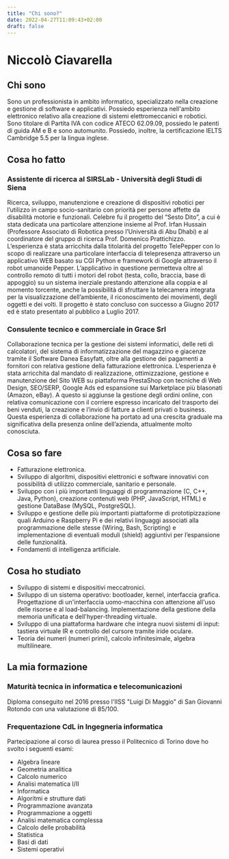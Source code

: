 ```yaml
---
title: "Chi sono?"
date: 2022-04-27T11:09:43+02:00
draft: false
---
```


Niccolò Ciavarella
==================

Chi sono
--------

Sono un professionista in ambito informatico, specializzato nella creazione e gestione di software e applicativi.
Possiedo esperienza nell'ambito elettronico relativo alla creazione di sistemi elettromeccanici e robotici.
Sono titolare di Partita IVA con codice ATECO 62.09.09, possiedo le patenti di guida AM e B e sono automunito.
Possiedo, inoltre, la certificazione IELTS Cambridge 5.5 per la lingua inglese.


Cosa ho fatto
-------------

### Assistente di ricerca al SIRSLab - Università degli Studi di Siena

Ricerca, sviluppo, manutenzione e creazione di dispositivi robotici per l’utilizzo in campo socio-sanitario con priorità per persone affette da disabilità motorie e funzionali. Celebre fu il progetto del “Sesto Dito”, a cui è stata dedicata una particolare attenzione insieme al Prof. Irfan Hussain (Professore Associato di Robotica presso l’Università di Abu Dhabi) e al coordinatore del gruppo di ricerca Prof. Domenico Prattichizzo. L’esperienza è stata arricchita dalla titolarità del progetto TelePepper con lo scopo di realizzare una particolare interfaccia di telepresenza attraverso un applicativo WEB basato su CGI Python e framework di Google attraverso il robot umanoide Pepper. L’applicativo in questione permetteva oltre al controllo remoto di tutti i motori del robot (testa, collo, braccia, base di appoggio) su un sistema inerziale prestando attenzione alla coppia e al momento torcente, anche la possibilità di sfruttare la telecamera integrata per la visualizzazione dell’ambiente, il riconoscimento dei movimenti, degli oggetti e dei volti. Il progetto è stato concluso con successo a Giugno 2017 ed è stato presentato al pubblico a Luglio 2017.


### Consulente tecnico e commerciale in Grace Srl
Collaborazione tecnica per la gestione dei sistemi informatici, delle reti di calcolatori,
del sistema di informatizzazione del magazzino e giacenze tramite il Software Danea
Easyfatt, oltre alla gestione dei pagamenti a fornitori con relativa gestione della
fatturazione elettronica. L’esperienza è stata arricchita dal mandato di realizzazione,
ottimizzazione, gestione e manutenzione del Sito WEB su piattaforma PrestaShop con
tecniche di Web Design, SEO/SERP, Google Ads ed espansione sui Marketplace più
blasonati (Amazon, eBay). A questo si aggiunse la gestione degli ordini online, con
relativa comunicazione con il corriere espresso incaricato del trasporto dei beni
venduti, la creazione e l’invio di fatture a clienti privati o business. Questa esperienza di
collaborazione ha portato ad una crescita graduale ma significativa della presenza
online dell’azienda, attualmente molto conosciuta.


Cosa so fare
------------

* Fatturazione elettronica.
* Sviluppo di algoritmi, dispositivi elettronici e software innovativi con possibilità di utilizzo commerciale, sanitario e personale.
* Sviluppo con i più importanti linguaggi di programmazione (C, C++, Java, Python), creazione contenuti web (PHP, JavaScript, HTML) e gestione DataBase (MySQL, PostgreSQL).
* Sviluppo e gestione delle più importanti piattaforme di prototipizzazione quali Arduino e Raspberry Pi e dei relativi linguaggi associati alla programmazione delle stesse (Wiring, Bash, Scripting) e implementazione di eventuali moduli (shield) aggiuntivi per l’espansione delle funzionalità.
* Fondamenti di intelligenza artificiale.


Cosa ho studiato
----------------

* Sviluppo di sistemi e dispositivi meccatronici.
* Sviluppo di un sistema operativo: bootloader, kernel, interfaccia grafica. Progettazione di un'interfaccia uomo-macchina con attenzione all'uso delle risorse e al load-balancing. Implementazione della gestione della memoria unificata e dell'hyper-threading virtuale.
* Sviluppo di una piattaforma hardware che integra nuovi sistemi di input: tastiera virtuale IR e controllo del cursore tramite iride oculare.
* Teoria dei numeri (numeri primi), calcolo infinitesimale, algebra multilineare.

La mia formazione
-----------------

### Maturità tecnica in informatica e telecomunicazioni
Diploma conseguito nel 2016 presso l'IISS "Luigi Di Maggio" di San Giovanni Rotondo con una valutazione di 85/100.

### Frequentazione CdL in Ingegneria informatica
Partecipazione al corso di laurea presso il Politecnico di Torino dove ho svolto i seguenti esami:
* Algebra lineare
* Geometria analitica
* Calcolo numerico
* Analisi matematica I/II
* Informatica
* Algoritmi e strutture dati
* Programmazione avanzata
* Programmazione a oggetti
* Analisi matematica complessa
* Calcolo delle probabilità
* Statistica
* Basi di dati
* Sistemi operativi
